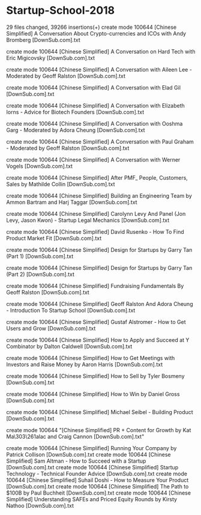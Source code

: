 # Startup-School-2018

 29 files changed, 39266 insertions(+)
 create mode 100644 [Chinese Simplified] A Conversation About Crypto-currencies and ICOs with Andy Bromberg [DownSub.com].txt
 
 create mode 100644 [Chinese Simplified] A Conversation on Hard Tech with Eric Migicovsky [DownSub.com].txt
 
 create mode 100644 [Chinese Simplified] A Conversation with Aileen Lee - Moderated by Geoff Ralston [DownSub.com].txt
 
 create mode 100644 [Chinese Simplified] A Conversation with Elad Gil [DownSub.com].txt
 
 create mode 100644 [Chinese Simplified] A Conversation with Elizabeth Iorns - Advice for Biotech Founders [DownSub.com].txt
 
 create mode 100644 [Chinese Simplified] A Conversation with Ooshma Garg - Moderated by Adora Cheung [DownSub.com].txt
 
 create mode 100644 [Chinese Simplified] A Conversation with Paul Graham - Moderated by Geoff Ralston [DownSub.com].txt
 
 create mode 100644 [Chinese Simplified] A Conversation with Werner Vogels [DownSub.com].txt
 
 create mode 100644 [Chinese Simplified] After PMF_ People, Customers, Sales by Mathilde Collin [DownSub.com].txt
 
 create mode 100644 [Chinese Simplified] Building an Engineering Team by Ammon Bartram and Harj Taggar [DownSub.com].txt
 
 create mode 100644 [Chinese Simplified] Carolynn Levy And Panel (Jon Levy, Jason Kwon) - Startup Legal Mechanics [DownSub.com].txt
 
 create mode 100644 [Chinese Simplified] David Rusenko - How To Find Product Market Fit [DownSub.com].txt
 
 create mode 100644 [Chinese Simplified] Design for Startups by Garry Tan (Part 1) [DownSub.com].txt
 
 create mode 100644 [Chinese Simplified] Design for Startups by Garry Tan (Part 2) [DownSub.com].txt
 
 create mode 100644 [Chinese Simplified] Fundraising Fundamentals By Geoff Ralston [DownSub.com].txt
 
 create mode 100644 [Chinese Simplified] Geoff Ralston And Adora Cheung - Introduction To Startup School [DownSub.com].txt
 
 create mode 100644 [Chinese Simplified] Gustaf Alstromer - How to Get Users and Grow [DownSub.com].txt
 
 create mode 100644 [Chinese Simplified] How to Apply and Succeed at Y Combinator by Dalton Caldwell [DownSub.com].txt
 
 create mode 100644 [Chinese Simplified] How to Get Meetings with Investors and Raise Money by Aaron Harris [DownSub.com].txt
 
 create mode 100644 [Chinese Simplified] How to Sell by Tyler Bosmeny [DownSub.com].txt
 
 create mode 100644 [Chinese Simplified] How to Win by Daniel Gross [DownSub.com].txt
 
 create mode 100644 [Chinese Simplified] Michael Seibel - Building Product [DownSub.com].txt
 
 create mode 100644 "[Chinese Simplified] PR + Content for Growth by Kat Ma\303\261alac and Craig Cannon [DownSub.com].txt"
 
 create mode 100644 [Chinese Simplified] Running Your Company by Patrick Collison [DownSub.com].txt
 create mode 100644 [Chinese Simplified] Sam Altman - How to Succeed with a Startup [DownSub.com].txt
 create mode 100644 [Chinese Simplified] Startup Technology - Technical Founder Advice [DownSub.com].txt
 create mode 100644 [Chinese Simplified] Suhail Doshi - How to Measure Your Product [DownSub.com].txt
 create mode 100644 [Chinese Simplified] The Path to $100B by Paul Buchheit [DownSub.com].txt
 create mode 100644 [Chinese Simplified] Understanding SAFEs and Priced Equity Rounds by Kirsty Nathoo [DownSub.com].txt
